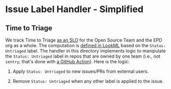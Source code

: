 # Issue Label Handler - Simplified

## Time to Triage

We track Time to Triage [as an SLO][looker] for the Open Source Team and the
EPD org as a whole. The computation is [defined in LookML][implementation]
based on the `Status: Untriaged` label. The handler in this directory
implements logic to manipulate the `Status: Untriaged` label in repos that are
owned by one team (i.e., not `sentry`; that's done with [a GitHub
Action][action]). Here is the logic:

  1. Apply `Status: Untriaged` to new issues/PRs from external users.

  2. Remove `Status: Untriaged` when any other label is applied to the issue.

[looker]: https://sentryio.cloud.looker.com/explore/super_big_facts/github_issues_tttriage?qid=qhmtzKtcqK6uxmTYEWEZRx&toggle=dat,pik,vis
[implementation]: https://github.com/getsentry/lookml/blob/master/github_issues_tttriage.view.lkml
[action]: https://github.com/getsentry/sentry/blob/master/.github/workflows/issue-routing-helper.yml
